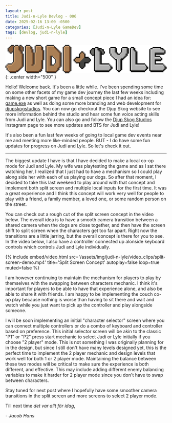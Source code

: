 ```yaml
---
layout: post
title: Judi-n-Lyle Devlog - 006
date: 2025-02-16 13:00 -0500
categories: [Judi-n-Lyle GameDev]
tags: [devlog, judi-n-lyle]
---
```

![judi-n-lyle-banner](/assets/img/judi-n-lyle/judi-n-lyle-banner.png){: .center width="500" }

Hello! Welcome back. It's been a little while. I've been spending some time on some other facets of
my game dev journey the last few weeks including making a new short game for a small concept piece I
had an idea for:
[game.exe](https://yakobjorgensen.itch.io/gameexe) as well as doing some more branding and web
development for [djupskogstudios](https://djupskog.com). You can now go checkout the Djup Skog
website to see more information behind the studio and hear some fun voice acting skills from Judi
and Lyle. You can also go and follow the [Djup Skog Studios](https://www.instagram.com/djupskogstudios/)
instagram page to see more updates and BTS for Judi and Lyle!

It's also been a fun last few weeks of going to
local game dev events near me and meeting more like-minded people. BUT - I do have some fun updates
for progress on Judi and Lyle. So let's check it out.

---

The biggest update I have is that I have decided to make a local co-op mode for Judi and Lyle. My
wife was playtesting the game and as I sat there watching her, I realized that I just had to have a
mechanism so I could play along side her with each of us playing our dogs. So after that moment, I
decided to take this last weekend to play around with that concept and implement both split
screen and multiple local inputs for the first time. It was a great experience and I think
this concept will work very well for people to play with a friend, a family member, a loved one, or
some random person on the street.

You can check out a rough cut of the split screen concept in the video below. The overall idea is to
have a smooth camera transition between a shared camera when the dogs are close together, and then
have the screen shift to split screen when the characters get too far apart. Right now the transitions are
a little jarring, but the overall concept is there for you to see. In the video below, I also have a
controller connected up alonside keyboard controls which controls Judi and Lyle individually.

{%
  include embed/video.html
  src='/assets/img/judi-n-lyle/video_clips/split-screen-demo.mp4'
  title='Split Screen Concept'
  autoplay=false
  loop=true
  muted=false
%}

I am however continuing to maintain the mechanism for players to play by themselves with the
swapping between characters mechanic. I think it's important for players to be able to have that
experience alone, and also be able to share it with friends. I am happy to be implementing the couch
co-op play because nothing is worse than having to sit
there and wait and watch while you just want to pick up the controller and play alongside someone.

I will be soon implementing an initial "character selector" screen where you can connect multiple
controllers or do a combo of keyboard and controller based on preference. This initial selector
screen will be akin to the classic "P1" or "P2" press start mechanic to select Judi or Lyle
initially if you choose "2 player" mode. This is not something I was originally planning for in the
design, but since I still don't have many levels designed yet, this is the perfect time to implement
the 2 player mechanic and design levels that work well for both 1 or 2 player mode. Maintaining the
balance between these two modes will be critical to make sure the experience is both different, and
effective. This may include adding different enemy balancing variables to make it harder for 2
player mode since you don't have to swap between characters.

Stay tuned for next post where I hopefully have some smoother camera transitions in the split screen
and more screens to select 2 player mode.

Till next time *det var allt för idag*,
 
  *- Jacob Hans*
